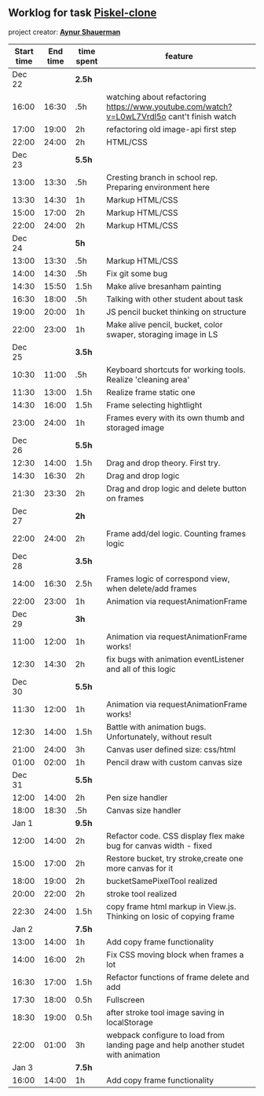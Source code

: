 ## Worklog for task [Piskel-clone](https://github.com/rolling-scopes-school/tasks/blob/master/tasks/piskel-clone.md)
project creator: **[Aynur Shauerman](https://github.com/aykuli)**

| Start time  | End time | time spent | feature |
|-----------|-------------|-------------|-------------|
| Dec 22 | | **2.5h** | |
| 16:00 | 16:30 | .5h | watching about refactoring https://www.youtube.com/watch?v=L0wL7Vrdl5o cant't finish watch|
| 17:00 | 19:00 | 2h | refactoring old image-api first step |
| 22:00 | 24:00 | 2h | HTML/CSS |
| Dec 23 | | **5.5h** |  |
| 13:00 | 13:30 | .5h | Cresting branch in school rep. Preparing environment here |
| 13:30 | 14:30 | 1h | Markup HTML/CSS |
| 15:00 | 17:00 | 2h | Markup HTML/CSS |
| 22:00 | 24:00 | 2h | Markup HTML/CSS |
| Dec 24 | | **5h** |  |
| 13:00 | 13:30 | .5h | Markup HTML/CSS |
| 14:00 | 14:30 | .5h | Fix git some bug |
| 14:30 | 15:50 | 1.5h | Make alive bresanham painting |
| 16:30 | 18:00 | .5h | Talking with other student about task |
| 19:00 | 20:00 | 1h | JS pencil bucket thinking on structure |
| 22:00 | 23:00 | 1h | Make alive pencil, bucket, color swaper, storaging image in LS |
| Dec 25 | | **3.5h** |  |
| 10:30 | 11:00 | .5h | Keyboard shortcuts for working tools. Realize 'cleaning area' |
| 11:30 | 13:00 | 1.5h | Realize frame static one |
| 14:30 | 16:00 | 1.5h | Frame selecting hightlight |
| 23:00 | 24:00| 1h | Frames every with its own thumb and storaged image  |
| Dec 26 | | **5.5h** |  |
| 12:30 | 14:00 | 1.5h | Drag and drop theory. First try. |
| 14:30 | 16:30 | 2h | Drag and drop logic |
| 21:30 | 23:30 | 2h | Drag and drop logic and delete button on frames |
| Dec 27 | | **2h** |  |
| 22:00 | 24:00 | 2h | Frame add/del logic. Counting frames logic |
| Dec 28 | | **3.5h** |  |
| 14:00 | 16:30 | 2.5h | Frames logic of correspond view, when delete/add frames |
| 22:00 | 23:00 | 1h | Animation via requestAnimationFrame |
| Dec 29 | | **3h** |  |
| 11:00 | 12:00 | 1h | Animation via requestAnimationFrame works! |
| 12:30 | 14:30 | 2h | fix bugs with animation eventListener and all of this logic |
| Dec 30 | | **5.5h** |  |
| 11:30 | 12:00 | 1h | Animation via requestAnimationFrame works! |
| 12:30 | 14:00 | 1.5h | Battle with animation bugs. Unfortunately, without result |
| 21:00 | 24:00 | 3h | Canvas user defined size: css/html |
| 01:00 | 02:00 | 1h | Pencil draw with custom canvas size |
| Dec 31 | | **5.5h** |  |
| 12:00 | 14:00 | 2h | Pen size handler |
| 18:00 | 18:30 | .5h | Canvas size handler |
| Jan 1 | | **9.5h** |  |
| 12:00 | 14:00 | 2h | Refactor code. CSS display flex make bug for canvas width - fixed |
| 15:00 | 17:00 | 2h | Restore bucket, try stroke,create one more canvas for it | 
| 18:00 | 19:00 | 2h | bucketSamePixelTool realized | 
| 20:00 | 22:00 | 2h | stroke tool realized | 
| 22:30 | 24:00 | 1.5h | copy frame html markup in View.js. Thinking on losic of copying frame | 
| Jan 2 | | **7.5h** |  |
| 13:00 | 14:00 | 1h | Add copy frame functionality |
| 14:00 | 16:00 | 2h | Fix CSS moving block when frames a lot |
| 16:30 | 17:00 | 1.5h | Refactor functions of frame delete and add |
| 17:30 | 18:00 | 0.5h | Fullscreen |
| 18:30 | 19:00 | 0.5h | after stroke tool image saving in localStorage |
| 22:00 | 01:00 | 3h | webpack configure to load from landing page and help another studet with animation |
| Jan 3 | | **7.5h** |  |
| 16:00 | 14:00 | 1h | Add copy frame functionality |
